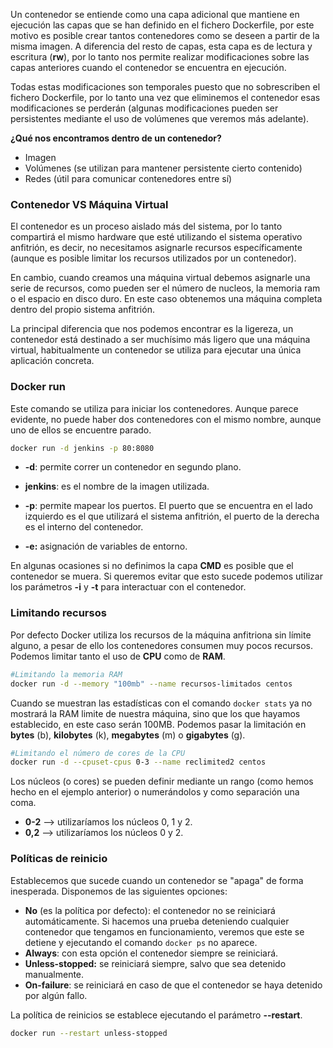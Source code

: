 Un contenedor se entiende como una capa adicional que mantiene en ejecución las capas que se han definido en el fichero Dockerfile, por este motivo es posible crear tantos contenedores como se deseen a partir de la misma imagen. A diferencia del resto de capas, esta capa es de lectura y escritura (**rw**), por lo tanto nos permite realizar modificaciones sobre las capas anteriores cuando el contenedor se encuentra en ejecución. 

Todas estas modificaciones son temporales puesto que no sobrescriben el fichero Dockerfile, por lo tanto una vez que eliminemos el contenedor esas modificaciones se perderán (algunas modificaciones pueden ser persistentes mediante el uso de volúmenes que veremos más adelante).

**¿Qué nos encontramos dentro de un contenedor?**

- Imagen
- Volúmenes (se utilizan para mantener persistente cierto contenido)
- Redes (útil para comunicar contenedores entre sí)

### Contenedor VS Máquina Virtual

El contenedor es un proceso aislado más del sistema, por lo tanto compartirá el mismo hardware que esté utilizando el sistema operativo anfitrión, es decir, no necesitamos asignarle recursos específicamente (aunque es posible limitar los recursos utilizados por un contenedor).

En cambio, cuando creamos una máquina virtual debemos asignarle una serie de recursos, como pueden ser el número de nucleos, la memoria ram o el espacio en disco duro. En este caso obtenemos una máquina completa dentro del propio sistema anfitrión.

La principal diferencia que nos podemos encontrar es la ligereza, un contenedor está destinado a ser muchísimo más ligero que una máquina virtual, habitualmente un contenedor se utiliza para ejecutar una única aplicación concreta.

### Docker run

Este comando se utiliza para iniciar los contenedores. Aunque parece evidente, no puede haber dos contenedores con el mismo nombre, aunque uno de ellos se encuentre parado.

```bash
docker run -d jenkins -p 80:8080
```

* **-d**: permite correr un contenedor en segundo plano.

* **jenkins**: es el nombre de la imagen utilizada.

* **-p**: permite mapear los puertos. El puerto que se encuentra en el lado izquierdo es el que utilizará el sistema anfitrión, el puerto de la derecha es el interno del contenedor.

* **-e:** asignación de variables de entorno.

En algunas ocasiones si no definimos la capa **CMD** es posible que el contenedor se muera. Si queremos evitar que esto sucede podemos utilizar los parámetros **-i** y **-t** para interactuar con el contenedor.

### Limitando recursos

Por defecto Docker utiliza los recursos de la máquina anfitriona sin límite alguno, a pesar de ello los contenedores consumen muy pocos recursos. Podemos limitar tanto el uso de **CPU** como de **RAM**.

```bash
#Limitando la memoria RAM
docker run -d --memory "100mb" --name recursos-limitados centos 
```

Cuando se muestran las estadísticas con el comando `docker stats` ya no mostrará la RAM limite de nuestra máquina, sino que los que hayamos establecido,  en este caso serán 100MB. Podemos pasar la limitación en **bytes** (b), **kilobytes** (k), **megabytes** (m) o **gigabytes** (g).

```bash
#Limitando el número de cores de la CPU
docker run -d --cpuset-cpus 0-3 --name reclimited2 centos
```

Los núcleos (o cores) se pueden definir mediante un rango (como hemos hecho en el ejemplo anterior) o numerándolos y como separación una coma.

- **0-2** --> utilizaríamos los núcleos 0, 1 y 2.
- **0,2** --> utilizaríamos los núcleos 0 y 2.

### Políticas de reinicio

Establecemos que sucede cuando un contenedor se "apaga" de forma inesperada. Disponemos de las siguientes opciones:

- **No** (es la política por defecto): el contenedor no se reiniciará automáticamente. Si hacemos una prueba deteniendo cualquier contenedor que tengamos en funcionamiento, veremos que este se detiene y ejecutando el comando `docker ps` no aparece. 
- **Always**: con esta opción el contenedor siempre se reiniciará.
- **Unless-stopped:** se reiniciará siempre, salvo que sea detenido manualmente.
- **On-failure**: se reiniciará en caso de que el contenedor se haya detenido por algún fallo.

La política de reinicios se establece ejecutando el parámetro **--restart**.

```bash
docker run --restart unless-stopped 
```
